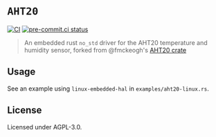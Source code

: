 # `AHT20`

[![CI](https://github.com/nim65s/aht20/actions/workflows/ci.yml/badge.svg)](https://github.com/nim65s/aht20/actions/workflows/ci.yml)
[![pre-commit.ci status](https://results.pre-commit.ci/badge/github/nim65s/aht20/main.svg)](https://results.pre-commit.ci/latest/github/nim65s/aht20/main)

> An embedded rust `no_std` driver for the AHT20 temperature and humidity sensor, forked from @fmckeogh's [AHT20 crate](https://github.com/fmckeogh/aht20)

## Usage

See an example using `linux-embedded-hal` in `examples/aht20-linux.rs`.

## License

Licensed under AGPL-3.0.
